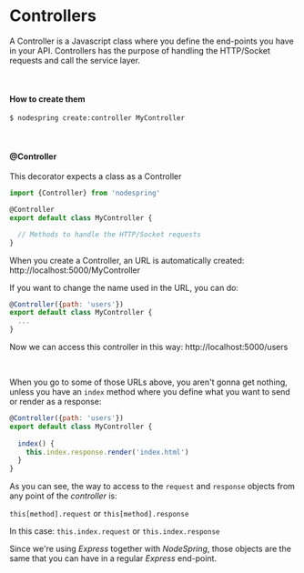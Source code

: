 # Controllers

A Controller is a Javascript class where you define the end-points you have in your API. Controllers has the purpose of handling the HTTP/Socket requests and call the service layer.


<br/>


#### How to create them
```bash
$ nodespring create:controller MyController
```

<br/>

#### @Controller

This decorator expects a class as a Controller

```javascript
import {Controller} from 'nodespring'

@Controller
export default class MyController {

  // Methods to handle the HTTP/Socket requests
}
```

When you create a Controller, an URL is automatically created: http://localhost:5000/MyController

If you want to change the name used in the URL, you can do:

```javascript
@Controller({path: 'users'})
export default class MyController {
  ...
}
```
Now we can access this controller in this way: http://localhost:5000/users

<br/>

When you go to some of those URLs above, you aren't gonna get nothing, unless you have an `index` method where you define what you want to send or render as a response:

```javascript
@Controller({path: 'users'})
export default class MyController {
  
  index() {
    this.index.response.render('index.html')
  }
}
```

As you can see, the way to access to the `request` and `response` objects from any point of the *controller* is:

`this[method].request` or `this[method].response`

In this case:
`this.index.request` or `this.index.response`

Since we're using *Express* together with *NodeSpring*, those objects are the same that you can have in a regular *Express* end-point.